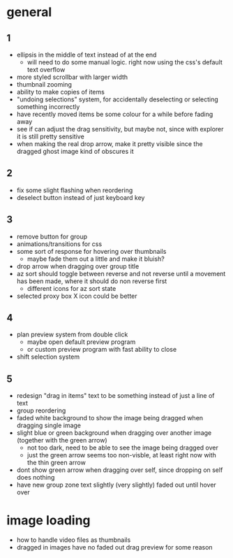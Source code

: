 # general
## 1
- ellipsis in the middle of text instead of at the end
    - will need to do some manual logic. right now using the css's default text overflow
- more styled scrollbar with larger width
- thumbnail zooming
- ability to make copies of items
- "undoing selections" system, for accidentally deselecting or selecting something incorrectly
- have recently moved items be some colour for a while before fading away
- see if can adjust the drag sensitivity, but maybe not, since with explorer it is still pretty sensitive
- when making the real drop arrow, make it pretty visible since the dragged ghost image kind of obscures it

## 2
- fix some slight flashing when reordering
- deselect button instead of just keyboard key

## 3
- remove button for group
- animations/transitions for css
- some sort of response for hovering over thumbnails
    - maybe fade them out a little and make it bluish?
- drop arrow when dragging over group title
- az sort should toggle between reverse and not reverse until a movement has been made, where it should do non reverse first
    - different icons for az sort state
- selected proxy box X icon could be better

## 4
- plan preview system from double click
    - maybe open default preview program
    - or custom preview program with fast ability to close
- shift selection system

## 5
- redesign "drag in items" text to be something instead of just a line of text
- group reordering
- faded white background to show the image being dragged when dragging single image
- slight blue or green background when dragging over another image (together with the green arrow)
    - not too dark, need to be able to see the image being dragged over
    - just the green arrow seems too non-visble, at least right now with the thin green arrow
- dont show green arrow when dragging over self, since dropping on self does nothing
- have new group zone text slightly (very slightly) faded out until hover over

# image loading
- how to handle video files as thumbnails
- dragged in images have no faded out drag preview for some reason